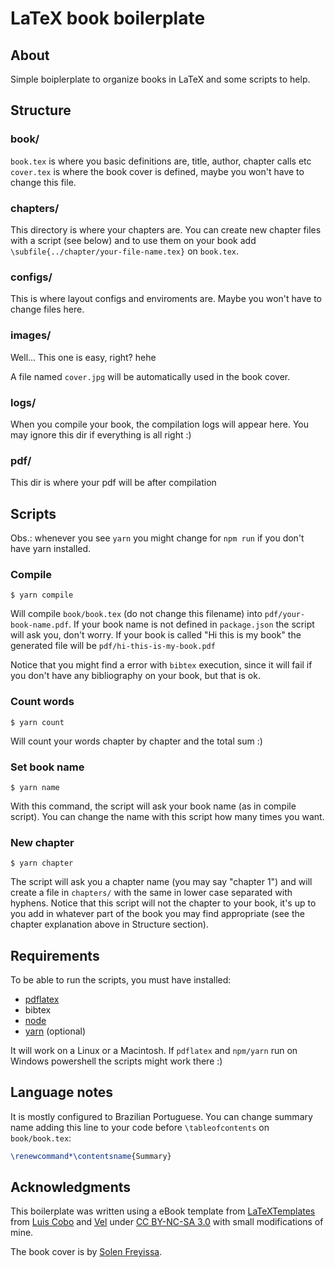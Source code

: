 # LaTeX book boilerplate

## About
Simple boiplerplate to organize books in LaTeX and some scripts to help.

## Structure
### book/
`book.tex` is where you basic definitions are, title, author, chapter calls etc
`cover.tex` is where the book cover is defined, maybe you won't have to change this file.

### chapters/
This directory is where your chapters are. You can create new chapter files with a script (see below) and to use them on your book add `\subfile{../chapter/your-file-name.tex}` on `book.tex`.

### configs/
This is where layout configs and enviroments are. Maybe you won't have to change files here.

### images/
Well... This one is easy, right? hehe

A file named `cover.jpg` will be automatically used in the book cover.

### logs/
When you compile your book, the compilation logs will appear here. You may ignore this dir if everything is all right :)

### pdf/
This dir is where your pdf will be after compilation

## Scripts
Obs.: whenever you see `yarn` you might change for `npm run` if you don't have yarn installed.

### Compile
```shell
$ yarn compile
```
Will compile `book/book.tex` (do not change this filename) into `pdf/your-book-name.pdf`. If your book name is not defined in `package.json` the script will ask you, don't worry. If your book is called "Hi this is my book" the generated file will be `pdf/hi-this-is-my-book.pdf`

Notice that you might find a error with `bibtex` execution, since it will fail if you don't have any bibliography on your book, but that is ok.

### Count words
```shell
$ yarn count
```
Will count your words chapter by chapter and the total sum :)

### Set book name
```shell
$ yarn name
```
With this command, the script will ask your book name (as in compile script). You can change the name with this script how many times you want.

### New chapter
```shell
$ yarn chapter
```
The script will ask you a chapter name (you may say "chapter 1") and will create a file in `chapters/` with the same in lower case separated with hyphens.
Notice that this script will not the chapter to your book, it's up to you add in whatever part of the book you may find appropriate (see the chapter explanation above in Structure section).


## Requirements
To be able to run the scripts, you must have installed:
- [pdflatex](https://www.latex-project.org/get/)
- bibtex
- [node](https://nodejs.org/en/)
- [yarn](https://yarnpkg.com/) (optional)

It will work on a Linux or a Macintosh. If `pdflatex` and `npm/yarn` run on Windows powershell the scripts might work there :)


## Language notes
It is mostly configured to Brazilian Portuguese. You can change summary name adding this line to your code before `\tableofcontents` on `book/book.tex`:
```latex
\renewcommand*\contentsname{Summary}
```

## Acknowledgments
This boilerplate was written using a eBook template from [LaTeXTemplates]( http://www.LaTeXTemplates.com) from [Luis Cobo](luiscobogutierrez@gmail.com) and  [Vel](vel@latextemplates.com) under [CC BY-NC-SA 3.0](http://creativecommons.org/licenses/by-nc-sa/3.0/) with small modifications of mine.

The book cover is by [Solen Freyissa](https://unsplash.com/photos/4Gc3B-blsJI).
